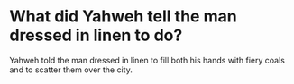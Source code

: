 # What did Yahweh tell the man dressed in linen to do?

Yahweh told the man dressed in linen to fill both his hands with fiery coals and to scatter them over the city.
